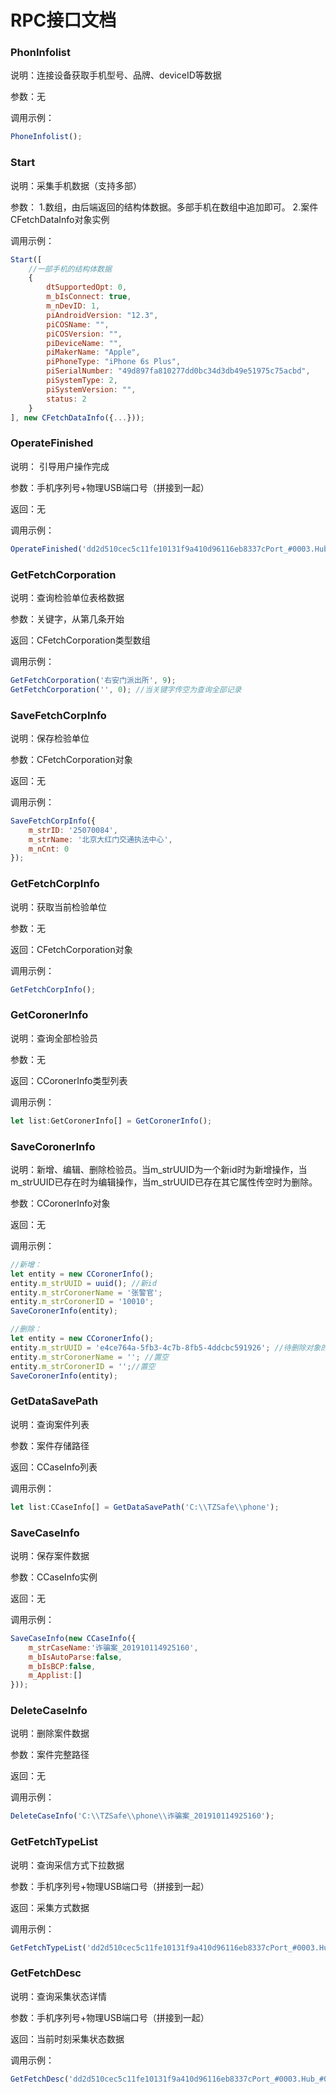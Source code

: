 # RPC接口文档


### PhonInfolist
说明：连接设备获取手机型号、品牌、deviceID等数据

参数：无

调用示例：
```js
PhoneInfolist();
```

### Start

说明：采集手机数据（支持多部）

参数：
    1.数组，由后端返回的结构体数据。多部手机在数组中追加即可。
    2.案件CFetchDataInfo对象实例

调用示例：

```js
Start([
    //一部手机的结构体数据
    {
        dtSupportedOpt: 0,
        m_bIsConnect: true,
        m_nDevID: 1,
        piAndroidVersion: "12.3",
        piCOSName: "",
        piCOSVersion: "",
        piDeviceName: "",
        piMakerName: "Apple",
        piPhoneType: "iPhone 6s Plus",
        piSerialNumber: "49d897fa810277dd0bc34d3db49e51975c75acbd",
        piSystemType: 2,
        piSystemVersion: "",
        status: 2
    }
], new CFetchDataInfo({...}));
```

### OperateFinished

说明： 引导用户操作完成

参数：手机序列号+物理USB端口号（拼接到一起）

返回：无

调用示例：

```js
OperateFinished('dd2d510cec5c11fe10131f9a410d96116eb8337cPort_#0003.Hub_#0004');
```


### GetFetchCorporation

说明：查询检验单位表格数据

参数：关键字，从第几条开始

返回：CFetchCorporation类型数组

调用示例：

```js
GetFetchCorporation('右安门派出所', 9);
GetFetchCorporation('', 0); //当关键字传空为查询全部记录
```

### SaveFetchCorpInfo

说明：保存检验单位

参数：CFetchCorporation对象

返回：无

调用示例：
```js
SaveFetchCorpInfo({
    m_strID: '25070084',
    m_strName: '北京大红门交通执法中心',
    m_nCnt: 0
});
```

### GetFetchCorpInfo

说明：获取当前检验单位

参数：无

返回：CFetchCorporation对象

调用示例：
```js
GetFetchCorpInfo();
```

###  GetCoronerInfo

说明：查询全部检验员

参数：无

返回：CCoronerInfo类型列表

调用示例：
```js
let list:GetCoronerInfo[] = GetCoronerInfo();
```

### SaveCoronerInfo

说明：新增、编辑、删除检验员。当m_strUUID为一个新id时为新增操作，当m_strUUID已存在时为编辑操作，当m_strUUID已存在其它属性传空时为删除。

参数：CCoronerInfo对象

返回：无

调用示例：

```js
//新增：
let entity = new CCoronerInfo();
entity.m_strUUID = uuid(); //新id
entity.m_strCoronerName = '张警官';
entity.m_strCoronerID = '10010';
SaveCoronerInfo(entity);
```
```js
//删除：
let entity = new CCoronerInfo();
entity.m_strUUID = 'e4ce764a-5fb3-4c7b-8fb5-4ddcbc591926'; //待删除对象的id
entity.m_strCoronerName = ''; //置空
entity.m_strCoronerID = '';//置空
SaveCoronerInfo(entity);
```
### GetDataSavePath

说明：查询案件列表

参数：案件存储路径

返回：CCaseInfo列表

调用示例：

```js
let list:CCaseInfo[] = GetDataSavePath('C:\\TZSafe\\phone');
```

### SaveCaseInfo

说明：保存案件数据

参数：CCaseInfo实例

返回：无

调用示例：

```js
SaveCaseInfo(new CCaseInfo({
    m_strCaseName:'诈骗案_201910114925160',
    m_bIsAutoParse:false,
    m_bIsBCP:false,
    m_Applist:[]
}));
```

### DeleteCaseInfo


说明：删除案件数据

参数：案件完整路径

返回：无

调用示例：

```js
DeleteCaseInfo('C:\\TZSafe\\phone\\诈骗案_201910114925160');
```

### GetFetchTypeList


说明：查询采信方式下拉数据

参数：手机序列号+物理USB端口号（拼接到一起）

返回：采集方式数据

调用示例：

```js
GetFetchTypeList('dd2d510cec5c11fe10131f9a410d96116eb8337cPort_#0003.Hub_#0004');
```

### GetFetchDesc

说明：查询采集状态详情

参数：手机序列号+物理USB端口号（拼接到一起）

返回：当前时刻采集状态数据

调用示例：

```js
GetFetchDesc('dd2d510cec5c11fe10131f9a410d96116eb8337cPort_#0003.Hub_#0004');
```